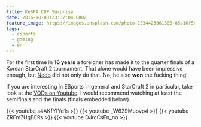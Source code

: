 ```yaml
---
title: KeSPA CUP Surprise
date: 2016-10-03T23:37:04.000Z
feature_image: https://images.unsplash.com/photo-1534423861386-85a16f5d13fd?ixlib=rb-0.3.5&q=80&fm=jpg&crop=entropy&cs=tinysrgb&w=1080&fit=max&ixid=eyJhcHBfaWQiOjExNzczfQ&s=9cc18a6f3ed9ebf05b550144c9003f5d
tags:
  - esports
  - gaming
  - en
---
```


For the first time in **16 years** a foreigner has made it to the quarter finals of a Korean StarCraft 2 tournament. That alone would have been impressive enough, but [Neeb](https://twitter.com/onfireneeb) did not only do that. No, he also **won** the fucking thing!

If you are interesting in ESports in general and StarCraft 2 in particular, take look at the [VODs on Youtube](https://www.youtube.com/playlist?list=PL-uRIJPCxHjffqlil5hkuZkeIHSqCkcq8). I would recommend watching at least the semifinals and the finals (finals embedded below).

{{< youtube s4AKfYIYd1s >}}
{{< youtube _W629Muovp4 >}}
{{< youtube ZRFm7UgBERs >}}
{{< youtube DJrcCsFn_no >}}
